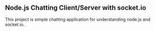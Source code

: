 ## Node.js Chatting Client/Server with socket.io
This project is simple chatting application for understanding node.js and socket.io.
